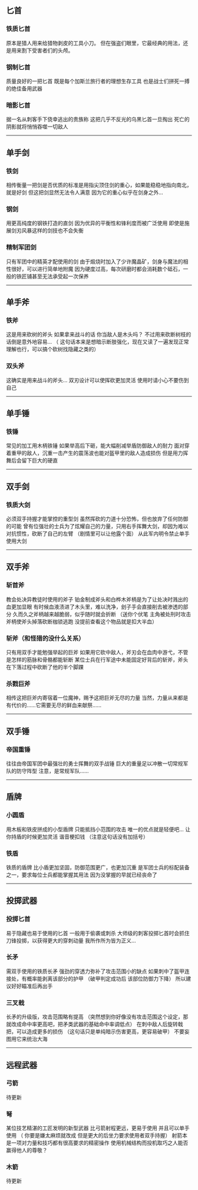 ## 匕首

### 铁质匕首
原本是猎人用来给猎物剥皮的工具小刀。
但在强盗们眼里，它最经典的用法，还是用来割下受害者们的头颅。

### 钢制匕首
质量良好的一把匕首
既是每个加斯兰旅行者的理想生存工具
也是战士们拼死一搏的绝佳备用武器

### 暗影匕首
据一名从刺客手下侥幸逃出的贵族称
这把几乎不反光的乌黑匕首一旦掏出
死亡的阴影就将悄悄吞噬一切敌人

---

## 单手剑

### 铁剑
相传衡量一把剑是否优质的标准是用指尖顶住剑的重心，如果能稳稳地指向南北，就是好剑
但这把剑显然无法令人满意
因为它的重心似乎在剑身之外…


### 钢剑
用更高纯度的钢铁打造的直剑
因为优异的平衡性和锋利度而被广泛使用
即使是施展剑刃风暴这样的剑技也不会失衡

### 精制军团剑
只有军团中的精英才配使用的剑
由于煅烧时加入了少许魔晶矿，剑身与魔法的相性很好，可以进行简单地附魔
因为硬度过高，每次研磨时都会消耗数个砥石，一般的铁匠铺甚至无法承受起一次保养

---

## 单手斧

### 铁斧
这是用来砍树的斧头
如果拿来战斗的话
你当敌人是木头吗？
不过用来砍断树枝的话倒是意外地容易…
（ 这句话本来是想暗示断肢强化，现在又读了一遍发现正常理解也行，可以搞个砍树找隐藏之类的）

### 双头斧
这确实是用来战斗的斧头…
双刃设计可以使挥砍更加灵活
使用时请小心不要伤到自己

---

## 单手锤

### 铁锤
常见的加工用木柄铁锤
如果举高后下砸，能大幅削减举盾防御敌人的耐力
面对穿着重甲的敌人，沉重一击产生的震荡波也能对盔甲里的敌人造成损伤
但是用力挥舞后会留下巨大的硬直

---

## 双手剑

### 铁质大剑
必须双手持握才能掌控的重型剑
虽然挥砍的力道十分恐怖，但也放弃了任何防御的可能
曾有位强壮的士兵为了炫耀自己的力量，只用右手挥舞大剑，却因为难以对抗惯性，砍断了自己的左臂
（剧情里可以让他露个面）
从此军内明令禁止单手使用大剑

---

## 双手斧

### 斩首斧
教会处决异教徒时使用的斧子
铂金制成斧头和白桦木斧柄是为了让处决时溅出的血更加显眼
有时候血液渍进了木头里，难以洗净，刽子手会直接削去被渗透的部分
久而久之斧柄越来越脆弱，似乎随时就会折断
（送你个伏笔  主角被处刑时攻击斧柄使斧头掉落砍断枷锁逃跑 没提前查看这个物品就是扣大半血）

### 斩斧（和怪猎的没什么关系）
只有用双手才能勉强举起的巨斧
如果用它砍中敌人，斧刃会在血肉中游弋，不管是怎样的筋脉和骨骼都能斩断
某位士兵在行军途中未能固定好背后的斩斧，斧头在下落过程中砍断了他的半个脚踝

### 杀戮巨斧
相传这把巨斧内寄宿着一位魔神，赐予这把巨斧无尽的力量
当然，力量从来都是有代价的……它需要无尽的鲜血来献祭……

---

## 双手锤

### 帝国重锤
往往由帝国军团中最强壮的勇士挥舞的双手战锤
巨大的重量足以冲散一切常规军队的防守阵型
注意，是常规军队……

---

## 盾牌

### 小圆盾
用木板和铁皮拼成的小型盾牌
只能抵挡小范围的攻击
唯一的优点就是轻便吧…
让你持盾的时候更加灵活
谐音梗扣钱
（注意这句话没有加括号）

### 铁盾
铁质的盾牌
比小盾更加坚固，防御范围更广，也更加沉重
是军团士兵的标配装备之一，要求每位士兵都能掌握其用法
因为没掌握的早就已经丧命了

---

## 投掷武器

### 投掷匕首
易于隐藏也易于使用的匕首
一般用于偷袭或刺杀
大师级的刺客投掷匕首时会抓住刀锋投掷，以获得更大的穿刺动量
我所作所为皆为正义…

### 长矛
需双手使用的铁质长矛
强劲的穿透力弥补了攻击范围小的缺点
如果刺中了盔甲连接处，有概率能剥离该部分的护甲
（破甲判定成功后 该部位防御力下降）
所以建议好好瞄准后再出手

### 三叉戟
长矛的升级版，攻击范围略有提高
（突然想到你好像没有攻击范围这个设定，那就改成命中率更高吧，把矛类武器的基础命中率调低点）
在刺中敌人后旋转戟把，可以造成更多的损伤
（这句话只是单纯暗示伤害更高，更容易破甲）
不要妄图用它来统治大海

---

## 远程武器

### 弓箭

待更新

### 弩
某位技艺精湛的工匠发明的新型武器
比弓箭射程更远，更易于使用
并且可以单手使用
（ 你要是嫌太麻烦就改成
但是更大的后坐力要求使用者双手持握）
射箭本是一项对力量和技巧都有很高要求的精密操作
使用机械结构而投机取巧之人能否赢得他人的尊敬？

### 木箭

待更新